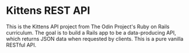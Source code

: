 # Kittens REST API

This is the Kittens API project from The Odin Project's Ruby on Rails curriculum. The goal is to build a Rails app to be a data-producing API, which returns JSON data when requested by clients. This is a pure vanilla RESTful API.
